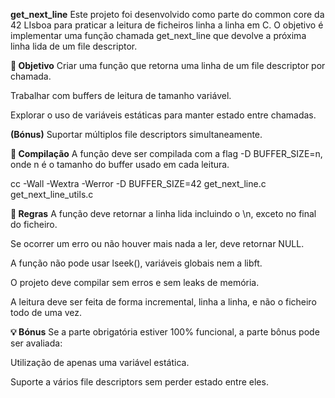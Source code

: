 **get_next_line**
Este projeto foi desenvolvido como parte do common core da 42 LIsboa para praticar a leitura de ficheiros linha a linha em C. O objetivo é implementar uma função chamada get_next_line que devolve a próxima linha lida de um file descriptor.

**🧠 Objetivo**
Criar uma função que retorna uma linha de um file descriptor por chamada.

Trabalhar com buffers de leitura de tamanho variável.

Explorar o uso de variáveis estáticas para manter estado entre chamadas.

**(Bónus)** Suportar múltiplos file descriptors simultaneamente.

**🔧 Compilação**
A função deve ser compilada com a flag -D BUFFER_SIZE=n, onde n é o tamanho do buffer usado em cada leitura.

cc -Wall -Wextra -Werror -D BUFFER_SIZE=42 get_next_line.c get_next_line_utils.c

**📌 Regras**
A função deve retornar a linha lida incluindo o \n, exceto no final do ficheiro.

Se ocorrer um erro ou não houver mais nada a ler, deve retornar NULL.

A função não pode usar lseek(), variáveis globais nem a libft.

O projeto deve compilar sem erros e sem leaks de memória.

A leitura deve ser feita de forma incremental, linha a linha, e não o ficheiro todo de uma vez.

**💡 Bónus**
Se a parte obrigatória estiver 100% funcional, a parte bônus pode ser avaliada:

Utilização de apenas uma variável estática.

Suporte a vários file descriptors sem perder estado entre eles.
